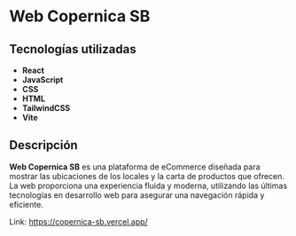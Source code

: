 # Web Copernica SB

## Tecnologías utilizadas

- **React**
- **JavaScript**
- **CSS**
- **HTML**
- **TailwindCSS**
- **Vite**

## Descripción

**Web Copernica SB** es una plataforma de eCommerce diseñada para mostrar las ubicaciones de los locales y la carta de productos que ofrecen. La web proporciona una experiencia fluida y moderna, utilizando las últimas tecnologías en desarrollo web para asegurar una navegación rápida y eficiente.

Link: https://copernica-sb.vercel.app/
